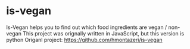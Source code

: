 # is-vegan
Is-Vegan helps you to find out which food ingredients are vegan / non-vegan
This project was orignally written in JavaScript, but this version is python
Origanl project: https://github.com/hmontazeri/is-vegan
